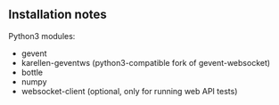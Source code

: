 Installation notes
------------------

Python3 modules:
* gevent
* karellen-geventws (python3-compatible fork of gevent-websocket)
* bottle
* numpy
* websocket-client (optional, only for running web API tests)

